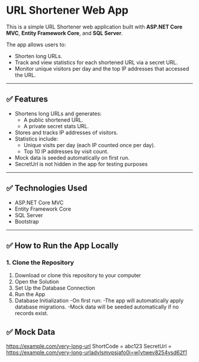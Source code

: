 # URL Shortener Web App

This is a simple URL Shortener web application built with **ASP.NET Core MVC**, **Entity Framework Core**, and **SQL Server**.

The app allows users to:
- Shorten long URLs.
- Track and view statistics for each shortened URL via a secret URL.
- Monitor unique visitors per day and the top IP addresses that accessed the URL.

---

## ✅ Features
- Shortens long URLs and generates:
  - A public shortened URL.
  - A private secret stats URL.
- Stores and tracks IP addresses of visitors.
- Statistics include:
  - Unique visits per day (each IP counted once per day).
  - Top 10 IP addresses by visit count.
- Mock data is seeded automatically on first run.
- SecretUrl is not hidden in the app for testing purposes

---

## ✅ Technologies Used
- ASP.NET Core MVC
- Entity Framework Core
- SQL Server
- Bootstrap

---

## ✅ How to Run the App Locally

### 1. **Clone the Repository**
1. Download or clone this repository to your computer
2. Open the Solution
3. Set Up the Database Connection
4. Run the App
5. Database Initialization
    -On first run:
    -The app will automatically apply database migrations.
    -Mock data will be seeded automatically if no records exist.

## ✅ Mock Data
https://example.com/very-long-url
ShortCode = abc123
SecretUrl = https://example.com/very-long-urladvlsmvpsjafo0i=w[vtwev8254vsd62f1
